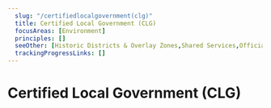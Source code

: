 ```yaml
---
  slug: "/certifiedlocalgovernment(clg)"
  title: Certified Local Government (CLG)
  focusAreas: [Environment]
  principles: []
  seeOther: [Historic Districts & Overlay Zones,Shared Services,Official Map]
  trackingProgressLinks: []
---
```

# Certified Local Government (CLG)